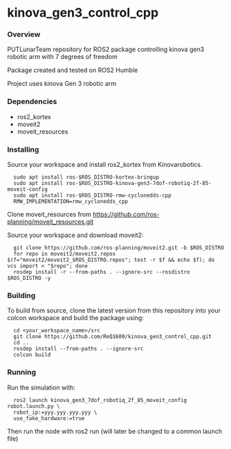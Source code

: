 # kinova_gen3_control_cpp
### Overview

PUTLunarTeam repository for ROS2 package controlling kinova gen3 robotic arm with 7 degrees of freedom

Package created and tested on ROS2 Humble

Project uses kinova Gen 3 robotic arm

### Dependencies

- ros2_kortex
- moveit2
- moveit_resources

### Installing

Source your workspace and install ros2_kortex from Kinovarobotics.
~~~
  sudo apt install ros-$ROS_DISTRO-kortex-bringup
  sudo apt install ros-$ROS_DISTRO-kinova-gen3-7dof-robotiq-2f-85-moveit-config
  sudo apt install ros-$ROS_DISTRO-rmw-cyclonedds-cpp
  RMW_IMPLEMENTATION=rmw_cyclonedds_cpp
~~~

Clone moveit_resources from https://github.com/ros-planning/moveit_resources.git

Source your workspace and download moveit2:
~~~
  git clone https://github.com/ros-planning/moveit2.git -b $ROS_DISTRO
  for repo in moveit2/moveit2.repos $(f="moveit2/moveit2_$ROS_DISTRO.repos"; test -r $f && echo $f); do vcs import < "$repo"; done
  rosdep install -r --from-paths . --ignore-src --rosdistro $ROS_DISTRO -y
~~~

### Building

To build from source, clone the latest version from this repository into your colcon workspace and build the package using:
~~~
  cd <your_workspace_name>/src
  git clone https://github.com/ReQ1600/kinova_gen3_control_cpp.git
  cd ..
  rosdep install --from-paths . --ignore-src
  colcon build
~~~

### Running

Run the simulation with:
~~~
  ros2 launch kinova_gen3_7dof_robotiq_2f_85_moveit_config robot.launch.py \
  robot_ip:=yyy.yyy.yyy.yyy \
  use_fake_hardware:=true
~~~
Then run the node with ros2 run (will later be changed to a common launch file)
